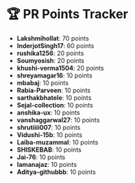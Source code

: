 # 🏆 PR Points Tracker

- **Lakshmihollat**: 70 points
- **InderjotSingh17**: 60 points
- **rushika1256**: 20 points
- **Soumyosish**: 20 points
- **khushi-verma1504**: 20 points
- **shreyamagar16**: 10 points
- **mbabaj**: 10 points
- **Rabia-Parveen**: 10 points
- **sarthakbhatele**: 10 points
- **Sejal-collection**: 10 points
- **anshika-ux**: 10 points
- **vanshaggarwal27**: 10 points
- **shrutiiii007**: 10 points
- **Vidushi-15b**: 10 points
- **Laiba-muzammal**: 10 points
- **SHISKEBAB**: 10 points
- **Jai-76**: 10 points
- **Iamanajaz**: 10 points
- **Aditya-githubbb**: 10 points
